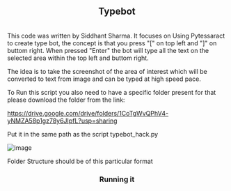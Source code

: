 <h2 align='center'> Typebot </h2>
<lr><br>
This code was written by Siddhant Sharma. It focuses on Using Pytessaract to create type bot, 
the concept is that you press "[" on top left and "]" on buttom right.
When pressed "Enter" the bot will type all the text on the selected area within the top left and 
buttom right.

The idea is to take the screenshot of the area of interest which will be converted to text from image and can be typed at high speed pace.

To Run this script you also need to have a specific folder present for that please download the folder from the link: 

https://drive.google.com/drive/folders/1CoTgWvQPhV4-yNMZA58p1gz78y6JIpfL?usp=sharing

Put it in the same path as the script typebot_hack.py

  ![image](https://user-images.githubusercontent.com/80937266/220747124-a17eaf4f-824d-413e-b4da-8b3bc4ca2dee.png) 

  
  <p> Folder Structure should be of this particular format </p>

<h3 align='center'> Running it </h3>
